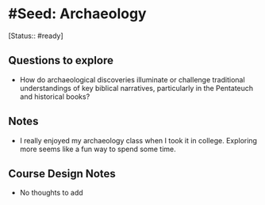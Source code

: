 # #Seed: Archaeology
[Status:: #ready]

## Questions to explore
- How do archaeological discoveries illuminate or challenge traditional understandings of key biblical narratives, particularly in the Pentateuch and historical books?

## Notes
- I really enjoyed my archaeology class when I took it in college. Exploring more seems like a fun way to spend some time.

## Course Design Notes
- No thoughts to add